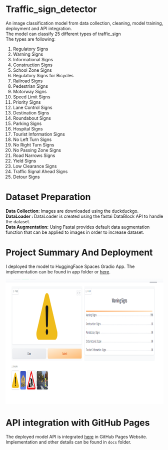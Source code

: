 # Traffic_sign_detector
An image classification model from data collection, cleaning, model training, deployment and API integration.<br/>
The model can classify 25 different types of traffic_sign <br/>
The types are following: <br/>
1. Regulatory Signs
 2. Warning Signs
 3. Informational Signs
 4. Construction Signs
 5. School Zone Signs
 6. Regulatory Signs for Bicycles
 7. Railroad Signs
 8. Pedestrian Signs
 9. Motorway Signs
 10. Speed Limit Signs
 11. Priority Signs
 12. Lane Control Signs
 13. Destination Signs
 14. Roundabout Signs
 15. Parking Signs
 16. Hospital Signs
 17. Tourist Information Signs
 18. No Left Turn Signs
 19. No Right Turn Signs
 20. No Passing Zone Signs
 21. Road Narrows Signs
 22. Yield Signs
 23. Low Clearance Signs
 24. Traffic Signal Ahead Signs
 25. Detour Signs

# Dataset Preparation
 <b>Data Collection: </b> Images are downloaded using the duckduckgo.</br>
 <b>DataLoader : </b> DataLoader is created using the fastai DataBlock API to handle the dataset.</br>
 <b>Data Augmentation:</b> Using Fastai provides default data augmentation function that can be applied to images in order to increase dataset.

# Project Summary And Deployment
I deployed the model to HuggingFace Spaces Gradio App. The implementation can be found in app folder or [here](https://huggingface.co/spaces/MdRiad/traffic_sign_recognizer).

<img src="images/resnet_34_18.png" width=900 height=400>

# API integration with GitHub Pages
The deployed model API is integrated [here](https://github.com/riad5089/Traffic_sign_detector) in GitHub Pages Website. Implementation and other details can be found in `docs` folder.
